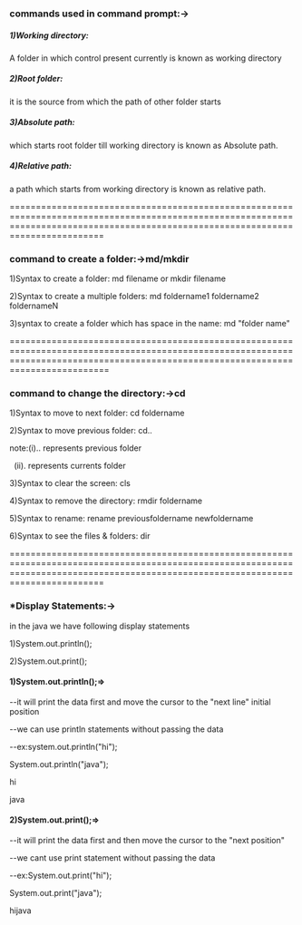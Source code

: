 ### commands used in command prompt:->

##### 1)Working directory:

A folder in which control present currently is known as working directory

##### 2)Root folder:

it is the source from which the path of other folder starts

##### 3)Absolute path:

which starts root folder till working directory is known as Absolute path.

##### 4)Relative path:

a path which starts from working directory is known as relative path.

====================================================================================================================================================================================

### command to create a folder:->md/mkdir

1)Syntax to create a folder: md filename or mkdir filename

2)Syntax to create a multiple folders: md foldername1 foldername2 foldernameN

3)syntax to create a folder which has space in the name: md "folder name"

=====================================================================================================================================================================================

### command to change the directory:->cd

1)Syntax to move to next folder: cd foldername

2)Syntax to move previous folder: cd..

note:(i).. represents previous folder

     (ii). represents currents folder

3)Syntax to clear the screen: cls

4)Syntax to remove the directory: rmdir foldername

5)Syntax to rename: rename previousfoldername newfoldername

6)Syntax to see the files \& folders: dir

====================================================================================================================================================================================

### \*Display Statements:->

in the java we have following display statements

1)System.out.println();

2)System.out.print();



#### 1)System.out.println();=>

--it will print the data first and move the cursor to the "next line" initial position

--we can use println statements without passing the data

--ex:system.out.println("hi");

System.out.println("java");

hi

java



#### 2)System.out.print();=>

--it will print the data first and then move the cursor to the "next position"

--we cant use print statement without passing the data

--ex:System.out.print("hi");

System.out.print("java");

hijava



